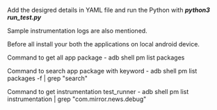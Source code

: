 Add the desigred details in YAML file and run the Python with ___python3 run_test.py___

Sample instrumentation logs are also mentioned.

Before all install your both the applications on local android device.

Command to get all app package -
adb shell pm list packages

Command to search app package with keyword -
adb shell pm list packages -f | grep "search"

Command to get  instrumentation test_runner -
adb shell pm list instrumentation | grep "com.mirror.news.debug"
